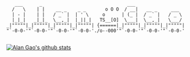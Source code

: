 ```
   ___      _                               ___                   
  /   \    | |    __ _    _ _       o O O  / __|   __ _     ___   
  | - |    | |   / _` |  | ' \     o      | (_ |  / _` |   / _ \  
  |_|_|   _|_|_  \__,_|  |_||_|   TS__[O]  \___|  \__,_|   \___/  
_|"""""|_|"""""|_|"""""|_|"""""| {======|_|"""""|_|"""""|_|"""""| 
"`-0-0-'"`-0-0-'"`-0-0-'"`-0-0-'./o--000'"`-0-0-'"`-0-0-'"`-0-0-' 
                                                                                         
```

[![Alan Gao's github stats](https://github-readme-stats.vercel.app/api?username=cgaolei&count_private=true&show_icons=true)](https://github.com/anuraghazra/github-readme-stats)

<!--
**cgaolei/cgaolei** is a ✨ _special_ ✨ repository because its `README.md` (this file) appears on your GitHub profile.

Here are some ideas to get you started:

- 🔭 I’m currently working on ...
- 🌱 I’m currently learning ...
- 👯 I’m looking to collaborate on ...
- 🤔 I’m looking for help with ...
- 💬 Ask me about ...
- 📫 How to reach me: ...
- 😄 Pronouns: ...
- ⚡ Fun fact: ...
-->
